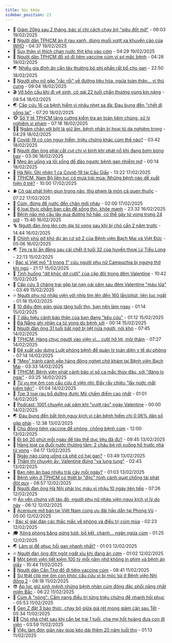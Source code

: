 ```yaml
---
title: Sức khỏe
sidebar_position: 23
---
```


<!-- dantri-suc-khoe:START -->
- 🤔 [Giảm 20kg sau 2 tháng, bác sĩ chỉ cách chạy bộ &quot;siêu đốt mỡ&quot;](https://dantri.com.vn/suc-khoe/giam-20kg-sau-2-thang-bac-si-chi-cach-chay-bo-sieu-dot-mo-20250218163452854.htm) - 06:03 19/02/2025
- 🚦 [Người dân TPHCM ăn ít rau xanh, dùng muối vượt xa khuyến cáo của WHO](https://dantri.com.vn/suc-khoe/nguoi-dan-tphcm-an-it-rau-xanh-dung-muoi-vuot-xa-khuyen-cao-cua-who-20250219110709767.htm) - 04:37 19/02/2025
- 🤖 [Suy thận vì thích chan nước thịt kho vào cơm](https://dantri.com.vn/suc-khoe/suy-than-vi-thich-chan-nuoc-thit-kho-vao-com-20250219073816307.htm) - 04:29 19/02/2025
- 🐻 [Người dân TPHCM đổ xô đi tiêm vaccine cúm vì sợ mắc bệnh](https://dantri.com.vn/suc-khoe/nguoi-dan-tphcm-do-xo-di-tiem-vaccine-cum-vi-so-mac-benh-20250219005055201.htm) - 04:28 19/02/2025
- 🌏 [Nhiều gia đình ăn cần tây thường bỏ phí phần rất bổ cho gan](https://dantri.com.vn/suc-khoe/nhieu-gia-dinh-an-can-tay-thuong-bo-phi-phan-rat-bo-cho-gan-20250218143813583.htm) - 22:50 18/02/2025
- 👺 [Người phụ nữ gặp &quot;rắc rối&quot; về đường tiêu hóa, ngứa toàn thân... vì thú cưng](https://dantri.com.vn/suc-khoe/nguoi-phu-nu-gap-rac-roi-ve-duong-tieu-hoa-ngua-toan-than-vi-thu-cung-20250218141745961.htm) - 09:04 18/02/2025
- 🎬 [Vỡ bồn cầu khi đi vệ sinh, cô gái 22 tuổi chấn thương vùng kín nặng](https://dantri.com.vn/suc-khoe/vo-bon-cau-khi-di-ve-sinh-co-gai-22-tuoi-chan-thuong-vung-kin-nang-20250218153910558.htm) - 08:54 18/02/2025
- 🌏 [Cấp cứu 16 ca bệnh hiểm vì nhậu nhẹt sa đà: Đau bụng đến &quot;chết đi sống lại&quot;](https://dantri.com.vn/suc-khoe/cap-cuu-16-ca-benh-hiem-vi-nhau-nhet-sa-da-dau-bung-den-chet-di-song-lai-20250218130214430.htm) - 07:20 18/02/2025
- 🐵 [Sở Y tế TPHCM tăng cường kiểm tra an toàn tiêm chủng, xử lý nghiêm vi phạm](https://dantri.com.vn/suc-khoe/so-y-te-tphcm-tang-cuong-kiem-tra-an-toan-tiem-chung-xu-ly-nghiem-vi-pham-20250218105044173.htm) - 07:18 18/02/2025
- 👨‍🏫 [Ngâm chân với bột lá giữ ấm, bệnh nhân bị hoại tử da nghiêm trọng](https://dantri.com.vn/suc-khoe/ngam-chan-voi-bot-la-giu-am-benh-nhan-bi-hoai-tu-da-nghiem-trong-20250218112924937.htm) - 04:29 18/02/2025
- 🤗 [Covid-19 có còn nguy hiểm, triệu chứng khác cúm thế nào?](https://dantri.com.vn/suc-khoe/covid-19-co-con-nguy-hiem-trieu-chung-khac-cum-the-nao-20250218101531544.htm) - 03:42 18/02/2025
- 🫶 [Người đàn ông phải cắt cụt chi vì bình khí phát nổ khi đang bơm bóng bay](https://dantri.com.vn/suc-khoe/nguoi-dan-ong-phai-cat-cut-chi-vi-binh-khi-phat-no-khi-dang-bom-bong-bay-20250218103628589.htm) - 03:36 18/02/2025
- 🙉 [Mẹo ăn uống và lối sống để đảo ngược bệnh gan nhiễm mỡ](https://dantri.com.vn/suc-khoe/meo-an-uong-va-loi-song-de-dao-nguoc-benh-gan-nhiem-mo-20250217154340774.htm) - 00:14 18/02/2025
- 🦅 [Hà Nội: Ghi nhận 1 ca Covid-19 tại Cầu Giấy](https://dantri.com.vn/suc-khoe/ha-noi-ghi-nhan-1-ca-covid-19-tai-cau-giay-20250217195551305.htm) - 13:22 17/02/2025
- 🐘 [TPHCM, Nam Bộ liên tục có mưa trái mùa: Những bệnh nào dễ xuất hiện ở trẻ?](https://dantri.com.vn/suc-khoe/tphcm-nam-bo-lien-tuc-co-mua-trai-mua-nhung-benh-nao-de-xuat-hien-o-tre-20250217105219606.htm) - 10:00 17/02/2025
- ⛽️ [Cô gái phát hiện giun trong não, thủ phạm là món cá quen thuộc](https://dantri.com.vn/suc-khoe/co-gai-phat-hien-giun-trong-nao-thu-pham-la-mon-ca-quen-thuoc-20250217074808769.htm) - 07:22 17/02/2025
- 🤡 [Cúm, đừng để nước đến chân mới nhảy](https://dantri.com.vn/suc-khoe/cum-dung-de-nuoc-den-chan-moi-nhay-20250214185656397.htm) - 02:00 17/02/2025
- 💼 [6 loại thực phẩm bạn cần để sống thọ, khỏe mạnh](https://dantri.com.vn/suc-khoe/6-loai-thuc-pham-ban-can-de-song-tho-khoe-manh-20250216200736031.htm) - 23:32 16/02/2025
- 🤔 [Bệnh não mô cầu lây qua đường hô hấp, có thể gây tử vong trong 24 giờ](https://dantri.com.vn/suc-khoe/benh-nao-mo-cau-lay-qua-duong-ho-hap-co-the-gay-tu-vong-trong-24-gio-20250216223942267.htm) - 15:40 16/02/2025
- 🪜 [Người đàn ông lên cơn dại tử vong sau khi bị chó cắn 2 năm trước](https://dantri.com.vn/suc-khoe/nguoi-dan-ong-len-con-dai-tu-vong-sau-khi-bi-cho-can-2-nam-truoc-20250216184054027.htm) - 14:44 16/02/2025
- 📝 [Chính phủ gỡ khó dự án cơ sở 2 của Bệnh viện Bạch Mai và Việt Đức](https://dantri.com.vn/suc-khoe/chinh-phu-go-kho-du-an-co-so-2-cua-benh-vien-bach-mai-va-viet-duc-20250216120154469.htm) - 05:06 16/02/2025
- 🌏 [Tìm ra bí ẩn đằng sau cái chết ở tuổi 32 của huyền thoại Lý Tiểu Long](https://dantri.com.vn/suc-khoe/tim-ra-bi-an-dang-sau-cai-chet-o-tuoi-32-cua-huyen-thoai-ly-tieu-long-20250215205116377.htm) - 22:13 15/02/2025
- 🕯 [Bác sĩ Việt mổ &quot;3 trong 1&quot; cứu người phụ nữ Campuchia bị ngưng thở khi ngủ](https://dantri.com.vn/suc-khoe/bac-si-viet-mo-3-trong-1-cuu-nguoi-phu-nu-campuchia-bi-ngung-tho-khi-ngu-20250215194309192.htm) - 21:17 15/02/2025
- 🦍 [Tình huống &quot;dở khóc dở cười&quot; của cặp đôi trong đêm Valentine](https://dantri.com.vn/suc-khoe/tinh-huong-do-khoc-do-cuoi-cua-cap-doi-trong-dem-valentine-20250215103506355.htm) - 10:42 15/02/2025
- 🌈 [Cấp cứu 3 chàng trai gặp tai nạn oái oăm sau đêm Valentine &quot;máu lửa&quot;](https://dantri.com.vn/suc-khoe/cap-cuu-3-chang-trai-gap-tai-nan-oai-oam-sau-dem-valentine-mau-lua-20250215010207767.htm) - 03:49 15/02/2025
- 🔥 [Người phụ nữ nhập viện với nhịp tim lên đến 160 lần/phút, liên tục ngất](https://dantri.com.vn/suc-khoe/nguoi-phu-nu-nhap-vien-voi-nhip-tim-len-den-160-lanphut-lien-tuc-ngat-20250214191327087.htm) - 01:18 15/02/2025
- 🌊 [10 điều đơn giản giúp tăng tuổi thọ, bạn nên làm ngay](https://dantri.com.vn/suc-khoe/10-dieu-don-gian-giup-tang-tuoi-tho-ban-nen-lam-ngay-20250214211906151.htm) - 01:14 15/02/2025
- 🚦 [7 dấu hiệu cảnh báo thận của bạn đang &quot;kêu cứu&quot;](https://dantri.com.vn/suc-khoe/7-dau-hieu-canh-bao-than-cua-ban-dang-keu-cuu-20250214213838267.htm) - 01:12 15/02/2025
- 🤖 [Đà Nẵng ghi nhận ca tử vong do bệnh sởi](https://dantri.com.vn/suc-khoe/da-nang-ghi-nhan-ca-tu-vong-do-benh-soi-20250214182500693.htm) - 00:14 15/02/2025
- 🤡 [Người đàn ông 31 tuổi bất ngờ bị liệt nửa người, nói khó](https://dantri.com.vn/suc-khoe/nguoi-dan-ong-31-tuoi-bat-ngo-bi-liet-nua-nguoi-noi-kho-20250214143716662.htm) - 07:45 14/02/2025
- 💂 [TPHCM: Hàng chục người vào viện vì… cười hở lợi, môi thâm](https://dantri.com.vn/suc-khoe/tphcm-hang-chuc-nguoi-vao-vien-vi-cuoi-ho-loi-moi-tham-20250212161225121.htm) - 07:27 14/02/2025
- 🦄 [Đề xuất xây dựng Luật phòng bệnh để quản lý toàn diện y tế dự phòng](https://dantri.com.vn/suc-khoe/de-xuat-xay-dung-luat-phong-benh-de-quan-ly-toan-dien-y-te-du-phong-20250214135433015.htm) - 07:14 14/02/2025
- 🧠 [&quot;Mẹo&quot; tránh cảnh xếp hàng đông nghẹt chờ khám tại Bệnh viện Bạch Mai](https://dantri.com.vn/suc-khoe/meo-tranh-canh-xep-hang-dong-nghet-cho-kham-tai-benh-vien-bach-mai-20250214083842573.htm) - 03:33 14/02/2025
- 🤖 [TPHCM: Bệnh viện phát cảnh báo vì số ca mắc thủy đậu, sởi &quot;đáng lo ngại&quot;](https://dantri.com.vn/suc-khoe/tphcm-benh-vien-phat-canh-bao-vi-so-ca-mac-thuy-dau-soi-dang-lo-ngai-20250214094545289.htm) - 03:25 14/02/2025
- 💼 [Từ vụ mẹ ôm con cầu cứu ở viện nhi: Đầy rẫy chiêu &quot;lấy nước mắt kiếm tiền&quot;](https://dantri.com.vn/suc-khoe/tu-vu-me-om-con-cau-cuu-o-vien-nhi-day-ray-chieu-lay-nuoc-mat-kiem-tien-20250214003707266.htm) - 01:04 14/02/2025
- 🧰 [Top 3 loại rau bổ dưỡng được Mỹ chấm điểm cao nhất](https://dantri.com.vn/suc-khoe/top-3-loai-rau-bo-duong-duoc-my-cham-diem-cao-nhat-20250213221739645.htm) - 01:01 14/02/2025
- 🎉 [Podcast: 1001 chuyện oái oăm khi &quot;vượt rào&quot; ngày Valentine](https://dantri.com.vn/suc-khoe/podcast-1001-chuyen-oai-oam-khi-vuot-rao-ngay-valentine-20250213175359157.htm) - 00:00 14/02/2025
- 🌏 [Đau bụng đến bất tỉnh nguy kịch vì căn bệnh hiếm chỉ 0,06% dân số gặp phải](https://dantri.com.vn/suc-khoe/dau-bung-den-bat-tinh-nguy-kich-vi-can-benh-hiem-chi-006-dan-so-gap-phai-20250213181731670.htm) - 12:38 13/02/2025
- 📝 [Chủ động tiêm vaccine để phòng, chống bệnh cúm](https://dantri.com.vn/suc-khoe/chu-dong-tiem-vaccine-de-phong-chong-benh-cum-20250213181217444.htm) - 12:00 13/02/2025
- 🧠 [Đi bộ 20 phút mỗi ngày để tập thể dục liệu đã đủ?](https://dantri.com.vn/suc-khoe/di-bo-20-phut-moi-ngay-de-tap-the-duc-lieu-da-du-20250210150344446.htm) - 09:45 13/02/2025
- 🚀 [Hàng loạt ca đuối nước thương tâm: 2 cháu bé rơi xuống hồ trước nhà tử vong](https://dantri.com.vn/suc-khoe/hang-loat-ca-duoi-nuoc-thuong-tam-2-chau-be-roi-xuong-ho-truoc-nha-tu-vong-20250213110820236.htm) - 04:17 13/02/2025
- 💯 [Ngày nào cũng uống cà phê có hại gan?](https://dantri.com.vn/suc-khoe/ngay-nao-cung-uong-ca-phe-co-hai-gan-20250213090435685.htm) - 03:49 13/02/2025
- 🫶 [Thầm thì chuyện ấy: Valentine đừng &quot;va lung tung&quot;](https://dantri.com.vn/suc-khoe/tham-thi-chuyen-ay-valentine-dung-va-lung-tung-20250213083214888.htm) - 02:43 13/02/2025
- 👹 [Bạn nên ăn bao nhiêu trái cây mỗi ngày?](https://dantri.com.vn/suc-khoe/ban-nen-an-bao-nhieu-trai-cay-moi-ngay-20250210141052830.htm) - 01:03 13/02/2025
- 🤩 [Bệnh viện ở TPHCM có thiết bị &quot;độc&quot; hình cánh quạt chống tái phát đột quỵ](https://dantri.com.vn/suc-khoe/benh-vien-o-tphcm-co-thiet-bi-doc-hinh-canh-quat-chong-tai-phat-dot-quy-20250212132358727.htm) - 08:57 12/02/2025
- 🌊 [Người đàn ông Hà Nội phải lọc máu vì nhậu 10 ngày liên tiếp](https://dantri.com.vn/suc-khoe/nguoi-dan-ong-ha-noi-phai-loc-mau-vi-nhau-10-ngay-lien-tiep-20250212110102102.htm) - 07:26 12/02/2025
- 🤓 [Ăn yến chưng với táo đỏ, người phụ nữ nhập viện nguy kịch vì lý do này](https://dantri.com.vn/suc-khoe/an-yen-chung-voi-tao-do-nguoi-phu-nu-nhap-vien-nguy-kich-vi-ly-do-nay-20250212131144882.htm) - 06:12 12/02/2025
- 🌝 [Acerpure mở bán tại Việt Nam cùng ưu đãi hấp dẫn tại Phong Vũ](https://dantri.com.vn/suc-khoe/acerpure-mo-ban-tai-viet-nam-cung-uu-dai-hap-dan-tai-phong-vu-20250212115058354.htm) - 05:00 12/02/2025
- 🕯 [Bác sĩ giải đáp các thắc mắc về phòng và điều trị cúm mùa](https://dantri.com.vn/suc-khoe/bac-si-giai-dap-cac-thac-mac-ve-phong-va-dieu-tri-cum-mua-20250212084341554.htm) - 02:23 12/02/2025
- 🎓 [Xông phòng bằng gừng tươi, bồ kết, chanh... ngăn ngừa cúm](https://dantri.com.vn/suc-khoe/xong-phong-bang-gung-tuoi-bo-ket-chanh-ngan-ngua-cum-20250212082324257.htm) - 01:25 12/02/2025
- 🌏 [Làm gì để phục hồi gan nhanh nhất?](https://dantri.com.vn/suc-khoe/lam-gi-de-phuc-hoi-gan-nhanh-nhat-20250211114705191.htm) - 01:03 12/02/2025
- 🔥 [Người đàn ông đột ngột ngất xỉu khi đang ăn cơm](https://dantri.com.vn/suc-khoe/nguoi-dan-ong-dot-ngot-ngat-xiu-khi-dang-an-com-20250211194213361.htm) - 01:02 12/02/2025
- 📝 [Một bệnh viện tiết kiệm 100 tỷ mỗi năm nhờ không in phim và bệnh án giấy](https://dantri.com.vn/suc-khoe/mot-benh-vien-tiet-kiem-100-ty-moi-nam-nho-khong-in-phim-va-benh-an-giay-20250211174329274.htm) - 10:44 11/02/2025
- 🧠 [Người dân Cần Thơ đổ đi tiêm vaccine cúm](https://dantri.com.vn/suc-khoe/nguoi-dan-can-tho-do-di-tiem-vaccine-cum-20250211141842491.htm) - 08:41 11/02/2025
- 🦅 [Sự thật clip mẹ ôm con khóc cầu cứu vì bị móc túi ở Bệnh viện Nhi đồng 2](https://dantri.com.vn/suc-khoe/su-that-clip-me-om-con-khoc-cau-cuu-vi-bi-moc-tui-o-benh-vien-nhi-dong-2-20250211150940111.htm) - 08:18 11/02/2025
- 😎 [Áp lực giữ sinh mệnh những bệnh nhân cúm đông đặc phổi nặng nhất miền Bắc](https://dantri.com.vn/suc-khoe/ap-luc-giu-sinh-menh-nhung-benh-nhan-cum-dong-dac-phoi-nang-nhat-mien-bac-20250211124531847.htm) - 06:22 11/02/2025
- 🎉 [Cúm A &quot;nóng&quot;: Cẩm nang điều trị từng triệu chứng để nhanh hồi phục](https://dantri.com.vn/suc-khoe/cum-a-nong-cam-nang-dieu-tri-tung-trieu-chung-de-nhanh-hoi-phuc-20250210205212354.htm) - 05:53 11/02/2025
- 🫣 [Gen Z đặt 3 báo thức, chạy bộ giữa giá rét mong giảm cân sau Tết](https://dantri.com.vn/suc-khoe/gen-z-dat-3-bao-thuc-chay-bo-giua-gia-ret-mong-giam-can-sau-tet-20250208104234074.htm) - 05:34 11/02/2025
- 🧑‍🏫 [Chó nhà chết sau khi cắn bé trai 1 tuổi, cha mẹ hốt hoảng đưa con đi viện](https://dantri.com.vn/suc-khoe/cho-nha-chet-sau-khi-can-be-trai-1-tuoi-cha-me-hot-hoang-dua-con-di-vien-20250211101904534.htm) - 03:59 11/02/2025
- 🥷 [Việc làm đơn giản này giúp kéo dài thêm 20 năm tuổi thọ](https://dantri.com.vn/suc-khoe/viec-lam-don-gian-nay-giup-keo-dai-them-20-nam-tuoi-tho-20250210170640150.htm) - 01:13 11/02/2025<!-- dantri-suc-khoe:END -->
